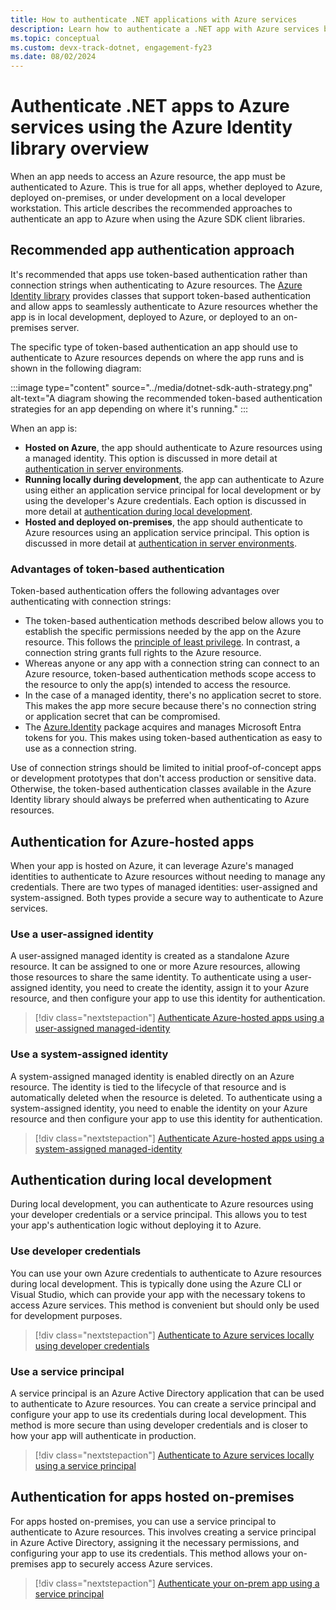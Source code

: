 ```yaml
---
title: How to authenticate .NET applications with Azure services
description: Learn how to authenticate a .NET app with Azure services by using classes in the Azure Identity library.
ms.topic: conceptual
ms.custom: devx-track-dotnet, engagement-fy23
ms.date: 08/02/2024
---
```


# Authenticate .NET apps to Azure services using the Azure Identity library overview

When an app needs to access an Azure resource, the app must be authenticated to Azure. This is true for all apps, whether deployed to Azure, deployed on-premises, or under development on a local developer workstation. This article describes the recommended approaches to authenticate an app to Azure when using the Azure SDK client libraries.

## Recommended app authentication approach

It's recommended that apps use token-based authentication rather than connection strings when authenticating to Azure resources. The [Azure Identity library](/dotnet/api/overview/azure/identity-readme?view=azure-dotnet&preserve-view=true) provides classes that support token-based authentication and allow apps to seamlessly authenticate to Azure resources whether the app is in local development, deployed to Azure, or deployed to an on-premises server.

The specific type of token-based authentication an app should use to authenticate to Azure resources depends on where the app runs and is shown in the following diagram:

:::image type="content" source="../media/dotnet-sdk-auth-strategy.png" alt-text="A diagram showing the recommended token-based authentication strategies for an app depending on where it's running." :::

When an app is:

- **Hosted on Azure**, the app should authenticate to Azure resources using a managed identity. This option is discussed in more detail at [authentication in server environments](#authentication-for-azure-hosted-apps).
- **Running locally during development**, the app can authenticate to Azure using either an application service principal for local development or by using the developer's Azure credentials. Each option is discussed in more detail at [authentication during local development](#authentication-during-local-development).
- **Hosted and deployed on-premises**, the app should authenticate to Azure resources using an application service principal. This option is discussed in more detail at [authentication in server environments](#authentication-for-apps-hosted-on-premises).

### Advantages of token-based authentication

Token-based authentication offers the following advantages over authenticating with connection strings:

- The token-based authentication methods described below allows you to establish the specific permissions needed by the app on the Azure resource. This follows the [principle of least privilege](https://en.wikipedia.org/wiki/Principle_of_least_privilege). In contrast, a connection string grants full rights to the Azure resource.
- Whereas anyone or any app with a connection string can connect to an Azure resource, token-based authentication methods scope access to the resource to only the app(s) intended to access the resource.  
- In the case of a managed identity, there's no application secret to store. This makes the app more secure because there's no connection string or application secret that can be compromised.
- The [Azure.Identity](https://www.nuget.org/packages/Azure.Identity) package acquires and manages Microsoft Entra tokens for you. This makes using token-based authentication as easy to use as a connection string.

Use of connection strings should be limited to initial proof-of-concept apps or development prototypes that don't access production or sensitive data. Otherwise, the token-based authentication classes available in the Azure Identity library should always be preferred when authenticating to Azure resources.

## Authentication for Azure-hosted apps

When your app is hosted on Azure, it can leverage Azure's managed identities to authenticate to Azure resources without needing to manage any credentials. There are two types of managed identities: user-assigned and system-assigned. Both types provide a secure way to authenticate to Azure services.

### Use a user-assigned identity

A user-assigned managed identity is created as a standalone Azure resource. It can be assigned to one or more Azure resources, allowing those resources to share the same identity. To authenticate using a user-assigned identity, you need to create the identity, assign it to your Azure resource, and then configure your app to use this identity for authentication.

> [!div class="nextstepaction"]
> [Authenticate Azure-hosted apps using a user-assigned managed-identity](user-assigned-managed-identity.md)

### Use a system-assigned identity

A system-assigned managed identity is enabled directly on an Azure resource. The identity is tied to the lifecycle of that resource and is automatically deleted when the resource is deleted. To authenticate using a system-assigned identity, you need to enable the identity on your Azure resource and then configure your app to use this identity for authentication.

> [!div class="nextstepaction"]
> [Authenticate Azure-hosted apps using a system-assigned managed-identity](system-assigned-managed-identity.md)

## Authentication during local development

During local development, you can authenticate to Azure resources using your developer credentials or a service principal. This allows you to test your app's authentication logic without deploying it to Azure.

### Use developer credentials

You can use your own Azure credentials to authenticate to Azure resources during local development. This is typically done using the Azure CLI or Visual Studio, which can provide your app with the necessary tokens to access Azure services. This method is convenient but should only be used for development purposes.

> [!div class="nextstepaction"]
> [Authenticate to Azure services locally using developer credentials](local-development-dev-accounts.md)

### Use a service principal

A service principal is an Azure Active Directory application that can be used to authenticate to Azure resources. You can create a service principal and configure your app to use its credentials during local development. This method is more secure than using developer credentials and is closer to how your app will authenticate in production.

> [!div class="nextstepaction"]
> [Authenticate to Azure services locally using a service principal](local-development-service-principal.md)

## Authentication for apps hosted on-premises

For apps hosted on-premises, you can use a service principal to authenticate to Azure resources. This involves creating a service principal in Azure Active Directory, assigning it the necessary permissions, and configuring your app to use its credentials. This method allows your on-premises app to securely access Azure services.

> [!div class="nextstepaction"]
> [Authenticate your on-prem app using a service principal](local-development-service-principal.md)
